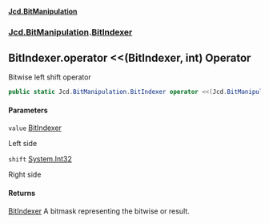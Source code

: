 #### [Jcd.BitManipulation](index 'index')

### [Jcd.BitManipulation](Jcd.BitManipulation 'Jcd.BitManipulation').[BitIndexer](Jcd.BitManipulation.BitIndexer 'Jcd.BitManipulation.BitIndexer')

## BitIndexer.operator <<(BitIndexer, int) Operator

Bitwise left shift operator

```csharp
public static Jcd.BitManipulation.BitIndexer operator <<(Jcd.BitManipulation.BitIndexer value, int shift);
```

#### Parameters

<a name='Jcd.BitManipulation.BitIndexer.op_LeftShift(Jcd.BitManipulation.BitIndexer,int).value'></a>

`value` [BitIndexer](Jcd.BitManipulation.BitIndexer 'Jcd.BitManipulation.BitIndexer')

Left side

<a name='Jcd.BitManipulation.BitIndexer.op_LeftShift(Jcd.BitManipulation.BitIndexer,int).shift'></a>

`shift` [System.Int32](https://docs.microsoft.com/en-us/dotnet/api/System.Int32 'System.Int32')

Right side

#### Returns

[BitIndexer](Jcd.BitManipulation.BitIndexer 'Jcd.BitManipulation.BitIndexer')
A bitmask representing the bitwise or result.